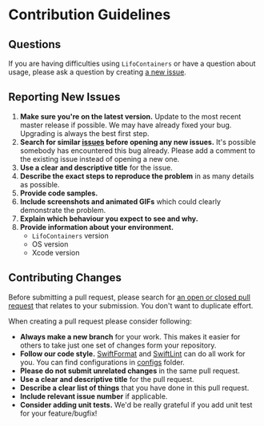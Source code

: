 # Contribution Guidelines

## Questions

If you are having difficulties using `LifoContainers` or have a question about usage, please ask a question by creating [a new issue](https://github.com/AlexLevshenkov/LifoContainers/issues/new). 

## Reporting New Issues

1. **Make sure you're on the latest version.** Update to the most recent master release if possible. We may have already fixed your bug. Upgrading is always the best first step.
2. **Search for similar [issues](https://github.com/AlexLevshenkov/LifoContainers/issues) before opening any new issues.** It's possible somebody has encountered this bug already. Please add a comment to the existing issue instead of opening a new one.
3. **Use a clear and descriptive title** for the issue.
4. **Describe the exact steps to reproduce the problem** in as many details as possible.
4. **Provide code samples.**
5. **Include screenshots and animated GIFs** which could clearly demonstrate the problem.
6. **Explain which behaviour you expect to see and why.**
7. **Provide information about your environment.**
    - `LifoContainers` version
    - OS version
    - Xcode version

## Contributing Changes

Before submitting a pull request, please search for [an open or closed pull request](https://github.com/AlexLevshenkov/LifoContainers/pulls) that relates to your submission. You don't want to duplicate effort.

When creating a pull request please consider following:

- **Always make a new branch** for your work. This makes it easier for others to take just one set of changes form your repository.
- **Follow our code style.** [SwiftFormat](https://github.com/nicklockwood/SwiftFormat) and [SwiftLint](https://github.com/realm/SwiftLint) can do all work for you. You can find configurations in [configs](./configs/) folder.
- **Please do not submit unrelated changes** in the same pull request.
- **Use a clear and descriptive title** for the pull request.
- **Describe a clear list of things** that you have done in this pull request.
- **Include relevant issue number** if applicable.
- **Consider adding unit tests.** We'd be really grateful if you add unit test for your feature/bugfix!